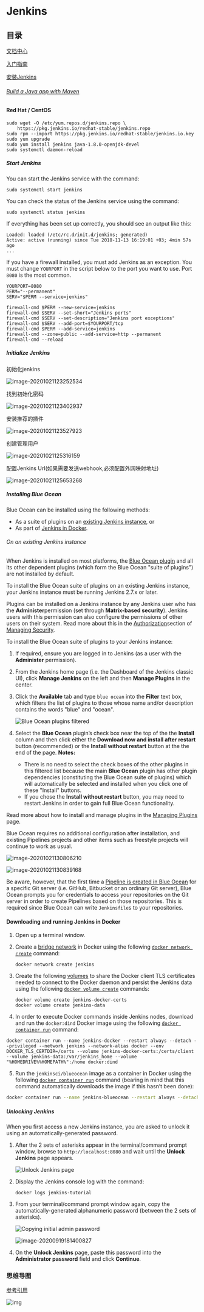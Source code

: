# Jenkins

## 目录

[文档中心](https://www.jenkins.io/doc/)

[入门指南](https://www.jenkins.io/doc/tutorials/)

[安装Jenkins](https://www.jenkins.io/doc/book/installing/)

###### [Build a Java app with Maven](https://www.jenkins.io/doc/tutorials/build-a-java-app-with-maven/) 

#### Red Hat / CentOS

```
sudo wget -O /etc/yum.repos.d/jenkins.repo \
    https://pkg.jenkins.io/redhat-stable/jenkins.repo
sudo rpm --import https://pkg.jenkins.io/redhat-stable/jenkins.io.key
sudo yum upgrade
sudo yum install jenkins java-1.8.0-openjdk-devel
sudo systemctl daemon-reload
```



##### Start Jenkins

You can start the Jenkins service with the command:

```
sudo systemctl start jenkins
```

You can check the status of the Jenkins service using the command:

```
sudo systemctl status jenkins
```

If everything has been set up correctly, you should see an output like this:

```
Loaded: loaded (/etc/rc.d/init.d/jenkins; generated)
Active: active (running) since Tue 2018-11-13 16:19:01 +03; 4min 57s ago
...
```

If you have a firewall installed, you must add Jenkins as an exception. You must change `YOURPORT` in the script below to the port you want to use. Port `8080` is the most common.

```
YOURPORT=8080
PERM="--permanent"
SERV="$PERM --service=jenkins"

firewall-cmd $PERM --new-service=jenkins
firewall-cmd $SERV --set-short="Jenkins ports"
firewall-cmd $SERV --set-description="Jenkins port exceptions"
firewall-cmd $SERV --add-port=$YOURPORT/tcp
firewall-cmd $PERM --add-service=jenkins
firewall-cmd --zone=public --add-service=http --permanent
firewall-cmd --reload
```

##### Initialize Jenkins

初始化jenkins

![image-20201021123252534](pics/image-20201021123252534.png)

找到初始化密码

![image-20201021123402937](pics/image-20201021123402937.png)

安装推荐的插件

![image-20201021123527923](pics/image-20201021123527923.png)

创建管理用户

![image-20201021125316159](pics/image-20201021125316159.png)

配置Jenkins Url(如果需要发送webhook,必须配置外网映射地址)

![image-20201021125653268](pics/image-20201021125653268.png)

##### Installing Blue Ocean

Blue Ocean can be installed using the following methods:

- As a suite of plugins on an [existing Jenkins instance](https://www.jenkins.io/doc/book/blueocean/getting-started/#on-an-existing-jenkins-instance), or
- As part of [Jenkins in Docker](https://www.jenkins.io/doc/book/blueocean/getting-started/#as-part-of-jenkins-in-docker).

###### On an existing Jenkins instance

When Jenkins is installed on most platforms, the [Blue Ocean plugin](https://plugins.jenkins.io/blueocean) and all its other dependent plugins (which form the Blue Ocean "suite of plugins") are not installed by default.

To install the Blue Ocean suite of plugins on an existing Jenkins instance, your Jenkins instance must be running Jenkins 2.7.x or later.

Plugins can be installed on a Jenkins instance by any Jenkins user who has the **Administer**permission (set through **Matrix-based security**). Jenkins users with this permission can also configure the permissions of other users on their system. Read more about this in the [Authorization](https://www.jenkins.io/doc/book/managing/security/#authorization)section of [Managing Security](https://www.jenkins.io/doc/book/managing/security).

To install the Blue Ocean suite of plugins to your Jenkins instance:

1. If required, ensure you are logged in to Jenkins (as a user with the **Administer** permission).

2. From the Jenkins home page (i.e. the Dashboard of the Jenkins classic UI), click **Manage Jenkins** on the left and then **Manage Plugins** in the center.

3. Click the **Available** tab and type `blue ocean` into the **Filter** text box, which filters the list of plugins to those whose name and/or description contains the words "blue" and "ocean".

   ![Blue Ocean plugins filtered](https://www.jenkins.io/doc/book/resources/blueocean/intro/blueocean-plugins-filtered.png)

4. Select the **Blue Ocean** plugin’s check box near the top of the the **Install** column and then click either the **Download now and install after restart** button (recommended) or the **Install without restart** button at the the end of the page.
   **Notes:**

   - There is no need to select the check boxes of the other plugins in this filtered list because the main **Blue Ocean** plugin has other plugin dependencies (constituting the Blue Ocean suite of plugins) which will automatically be selected and installed when you click one of these "Install" buttons.
   - If you chose the **Install without restart** button, you may need to restart Jenkins in order to gain full Blue Ocean functionality.

Read more about how to install and manage plugins in the [Managing Plugins](https://www.jenkins.io/doc/book/managing/plugins) page.

Blue Ocean requires no additional configuration after installation, and existing Pipelines projects and other items such as freestyle projects will continue to work as usual.

![image-20201021130806210](pics/image-20201021130806210.png)

![image-20201021130839168](pics/image-20201021130839168.png)

Be aware, however, that the first time a [Pipeline is created in Blue Ocean](https://www.jenkins.io/doc/book/blueocean/creating-pipelines) for a specific Git server (i.e. GitHub, Bitbucket or an ordinary Git server), Blue Ocean prompts you for credentials to access your repositories on the Git server in order to create Pipelines based on those repositories. This is required since Blue Ocean can write `Jenkinsfile`s to your repositories.

#### Downloading and running Jenkins in Docker

1. Open up a terminal window.

2. Create a [bridge network](https://docs.docker.com/network/bridge/) in Docker using the following [`docker network create`](https://docs.docker.com/engine/reference/commandline/network_create/) command:

   ```
   docker network create jenkins
   ```

3. Create the following [volumes](https://docs.docker.com/storage/volumes/) to share the Docker client TLS certificates needed to connect to the Docker daemon and persist the Jenkins data using the following [`docker volume create`](https://docs.docker.com/engine/reference/commandline/volume_create/) commands:

   ```
   docker volume create jenkins-docker-certs
   docker volume create jenkins-data
   
   ```

4. In order to execute Docker commands inside Jenkins nodes, download and run the `docker:dind` Docker image using the following [`docker container run`](https://docs.docker.com/engine/reference/commandline/container_run/) command:

```shell
docker container run --name jenkins-docker --restart always --detach --privileged --network jenkins --network-alias docker --env DOCKER_TLS_CERTDIR=/certs --volume jenkins-docker-certs:/certs/client --volume jenkins-data:/var/jenkins_home --volume "%HOMEDRIVE%%HOMEPATH%":/home docker:dind
```

5. Run the `jenkinsci/blueocean` image as a container in Docker using the following [`docker container run`](https://docs.docker.com/engine/reference/commandline/container_run/) command (bearing in mind that this command automatically downloads the image if this hasn’t been done):

```sh
docker container run --name jenkins-blueocean --restart always --detach --network jenkins --env DOCKER_HOST=tcp://docker:2376 --env DOCKER_CERT_PATH=/certs/client --env DOCKER_TLS_VERIFY=1 --publish 8880:8080 --publish 50000:50000 --volume jenkins-data:/var/jenkins_home --volume jenkins-docker-certs:/certs/client:ro jenkinsci/blueocean
```

##### Unlocking Jenkins

When you first access a new Jenkins instance, you are asked to unlock it using an automatically-generated password.

1. After the 2 sets of asterisks appear in the terminal/command prompt window, browse to `http://localhost:8080` and wait until the **Unlock Jenkins** page appears.

   ![Unlock Jenkins page](https://www.jenkins.io/doc/book/resources/tutorials/setup-jenkins-01-unlock-jenkins-page.jpg)

2. Display the Jenkins console log with the command:

   ```
   docker logs jenkins-tutorial
   ```

3. From your terminal/command prompt window again, copy the automatically-generated alphanumeric password (between the 2 sets of asterisks).

   ![Copying initial admin password](https://www.jenkins.io/doc/book/resources/tutorials/setup-jenkins-02-copying-initial-admin-password.png)

   ![image-20200919181400827](pics/image-20200919181400827.png)

4. On the **Unlock Jenkins** page, paste this password into the **Administrator password** field and click **Continue**.

### 思维导图

[参考引用](https://www.jianshu.com/p/5f671aca2b5a)

![img](pics/6464255-cc56d3af1fdd96df.png)